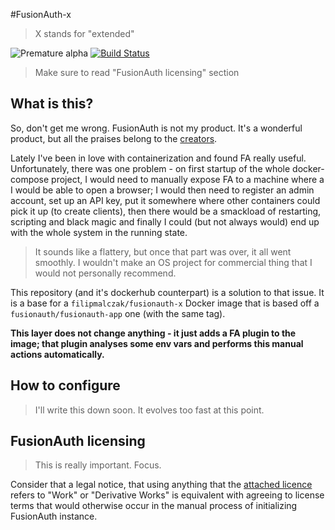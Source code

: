 #FusionAuth-x

> X stands for "extended"

![Premature alpha](https://img.shields.io/badge/v-0.1.0-blueviolet.svg)
[![Build Status](https://travis-ci.com/FilipMalczak/fusionaut-x.svg?branch=master)](https://travis-ci.com/FilipMalczak/fusionaut-x)

> Make sure to read "FusionAuth licensing" section

## What is this?

So, don't get me wrong. FusionAuth is not my product. It's a wonderful product,
 but all the praises belong to the [creators](https://fusionauth.io).

Lately I've been in love with containerization and found FA really useful.
 Unfortunately, there was one problem - on first startup of the whole
 docker-compose project, I would need to manually expose FA to a machine where
 a I would be able to open a browser; I would then
 need to register an admin account, set up an API key, put it somewhere where
 other containers could pick it up (to create clients), then there would be
 a smackload of restarting, scripting and black magic and finally I could
 (but not always would) end up with the whole system in the running state.
 
> It sounds like a flattery, but once that part was over, it all went
smoothly. I wouldn't make an OS project for commercial thing that I would
not personally recommend.

This repository (and it's dockerhub counterpart) is a solution to that issue. 
 It is a base for a `filipmalczak/fusionauth-x` Docker image that is based off
 a `fusionauth/fusionauth-app` one (with the same tag).
 
**This layer does not change anything - it just adds a FA plugin to the image;
 that plugin analyses some env vars and performs this manual actions automatically.**
 
 ## How to configure
 
 > I'll write this down soon. It evolves too fast at this point.
 
 ## FusionAuth licensing
 
 > This is really important. Focus.
 
 Consider that a legal notice, that using anything that the 
 [attached licence](./LICENSE) refers to "Work" or "Derivative Works" is
 equivalent with agreeing to license terms that would otherwise occur in the
 manual process of initializing FusionAuth instance.
 